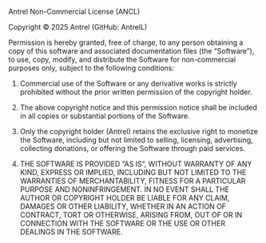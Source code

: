 Antrel Non-Commercial License (ANCL)

Copyright © 2025 Antrel (GitHub: AntrelL)

Permission is hereby granted, free of charge, to any person obtaining a copy of this software and associated documentation files (the “Software”), to use, copy, modify, and distribute the Software for non-commercial purposes only, subject to the following conditions:

1. Commercial use of the Software or any derivative works is strictly prohibited without the prior written permission of the copyright holder.

2. The above copyright notice and this permission notice shall be included in all copies or substantial portions of the Software.

3. Only the copyright holder (Antrel) retains the exclusive right to monetize the Software, including but not limited to selling, licensing, advertising, collecting donations, or offering the Software through paid services.

4. THE SOFTWARE IS PROVIDED “AS IS”, WITHOUT WARRANTY OF ANY KIND, EXPRESS OR IMPLIED, INCLUDING BUT NOT LIMITED TO THE WARRANTIES OF MERCHANTABILITY, FITNESS FOR A PARTICULAR PURPOSE AND NONINFRINGEMENT. IN NO EVENT SHALL THE AUTHOR OR COPYRIGHT HOLDER BE LIABLE FOR ANY CLAIM, DAMAGES OR OTHER LIABILITY, WHETHER IN AN ACTION OF CONTRACT, TORT OR OTHERWISE, ARISING FROM, OUT OF OR IN CONNECTION WITH THE SOFTWARE OR THE USE OR OTHER DEALINGS IN THE SOFTWARE.